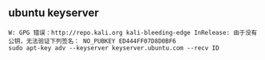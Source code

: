 ## ubuntu keyserver

	W: GPG 错误：http://repo.kali.org kali-bleeding-edge InRelease: 由于没有公钥，无法验证下列签名： NO_PUBKEY ED444FF07D8D0BF6
	sudo apt-key adv --keyserver keyserver.ubuntu.com --recv ID
